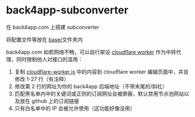# back4app-subconverter

在 back4app.com 上搭建 subconverter

将配置文件等放在 [base/](https://github.com/LM-Firefly/Firefly-sub/tree/back4app/base)文件夹内

back4app.com 如若网络不畅，可以自行架设 [cloudflare worker](https://workers.cloudflare.com) 作为中转代理，同时限制他人对接口的滥用：

1. 复制 [cloudflare-worker.js](https://github.com/LM-Firefly/Firefly-sub/blob/back4app/cloudflare-worker.js) 中的内容到 cloudflare worker 编辑页面中，并且修改 1-27 行（有注释）
2. 修改第 2 行的网址为你的 back4app 后端地址（不带末尾的/斜杠）
3. 匹配黑名单内中的关键词或正则的订阅网址会被屏蔽，默认禁用节点池网站以及放在 github 上的订阅链接
4. 只有白名单中的 IP 会被允许使用（这功能好像没用）

